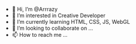 - 👋 Hi, I’m @Arrrazy
- 👀 I’m interested in Creative Developer
- 🌱 I’m currently learning HTML, CSS, JS, WebGL
- 💞️ I’m looking to collaborate on ...
- 📫 How to reach me ...

<!---
Arrrazy/Arrrazy is a ✨ special ✨ repository because its `README.md` (this file) appears on your GitHub profile.
You can click the Preview link to take a look at your changes.
--->
